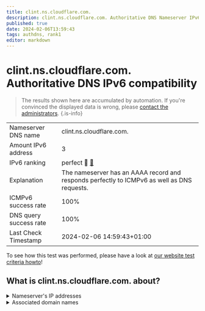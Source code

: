 ```yaml
---
title: clint.ns.cloudflare.com.
description: clint.ns.cloudflare.com. Authoritative DNS Nameserver IPv6 compatibility
published: true
date: 2024-02-06T13:59:43
tags: authdns, rank1
editor: markdown
---
```


# clint.ns.cloudflare.com. Authoritative DNS IPv6 compatibility

> The results shown here are accumulated by automation. If you're convinced the displayed data is wrong, please [contact the administrators](/howto/chat). 
{.is-info}




|   |   |
| - | - |
| Nameserver DNS name | clint.ns.cloudflare.com.
| Amount IPv6 address | 3
| IPv6 ranking | perfect :1st_place_medal: [🔗](/howto/ranking) |
| Explanation | The nameserver has an AAAA record and responds perfectly to ICMPv6 as well as DNS requests. |
| ICMPv6 success rate | 100%|
| DNS query success rate | 100% |
| Last Check Timestamp | 2024-02-06 14:59:43+01:00 |

To see how this test was performed, please have a look at [our website test criteria howto](/howto/testcriteria/authdns)!


## What is clint.ns.cloudflare.com. about?




<details>
<summary>Nameserver's IP addresses</summary>

2a06:98c1:50::ac40:215a

2606:4700:58::adf5:3b5a

2803:f800:50::6ca2:c15a

</details>



<details>
<summary>Associated domain names</summary>

www.crunchyroll.com

</details>
